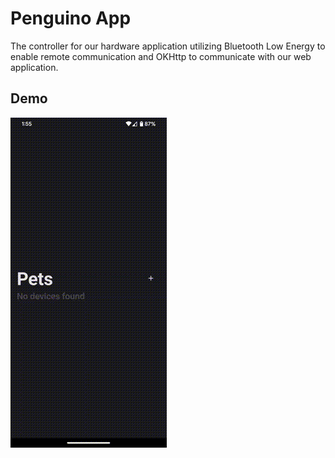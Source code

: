 # Penguino App
The controller for our hardware application utilizing Bluetooth Low Energy to enable remote communication and OKHttp to communicate with our web application.

## Demo
<img src="https://github.com/sxxxi/penguino-app/blob/main/repo/media/penguin.gif" width="250" />
